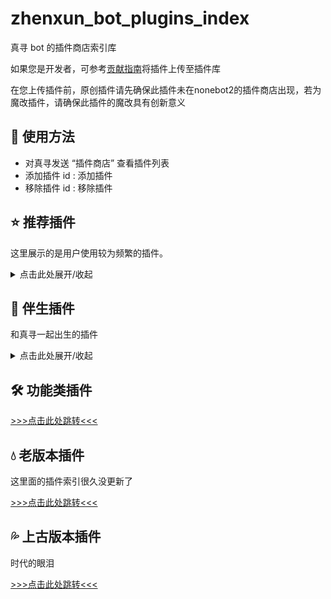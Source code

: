 # zhenxun_bot_plugins_index

真寻 bot 的插件商店索引库

如果您是开发者，可参考[贡献指南](./CONTRIBUTING.md)将插件上传至插件库

在您上传插件前，原创插件请先确保此插件未在nonebot2的插件商店出现，若为魔改插件，请确保此插件的魔改具有创新意义



## 👀 使用方法

- 对真寻发送 “插件商店” 查看插件列表
- 添加插件 id     : 添加插件
- 移除插件 id     : 移除插件



## ⭐️ 推荐插件

这里展示的是用户使用较为频繁的插件。

<details><summary>点击此处展开/收起</summary>

| 名称                                                         | 作者                                     | 备注                                                         |
| :----------------------------------------------------------- | :--------------------------------------- | :----------------------------------------------------------- |
| [WebUi](https://github.com/zhenxun-org/zhenxun_bot_plugins/tree/main/plugins/web_ui) | [@HibiKier](https://github.com/HibiKier) | Web管理界面api需要配合“[绪山真寻Bot的简易Web管理界面](https://github.com/HibiKier/zhenxun_bot_webui)”使用 |
| [词库问答](https://github.com/zhenxun-org/zhenxun_bot_plugins/tree/main/plugins/word_bank) | [@HibiKier](https://github.com/HibiKier) | 自定义词条，单词条多个内容随机回复                           |
| [游戏抽卡](https://github.com/zhenxun-org/zhenxun_bot_plugins/tree/main/plugins/draw_card) | [@HibiKier](https://github.com/HibiKier) | 模拟赛马娘，原神，明日方舟，坎公骑冠剑，公主连结(国/台)，碧蓝航线，FGO，阴阳师，碧蓝档案进行抽卡 |
| [github订阅](https://github.com/xuanerwa/zhenxun_github_sub) | [@xuanerwa](https://github.com/xuanerwa) | 用来推送github用户动态或仓库动态                             |

</details>

## 🐷 伴生插件

和真寻一起出生的插件

<details><summary>点击此处展开/收起</summary>


| 名称           | 作者                                     | 备注                                                         |
| :------------- | :--------------------------------------- | :----------------------------------------------------------- |
| 鸡汤           | [@HibiKier](https://github.com/HibiKier) | 来点鸡汤文学                                                 |
| 识图           | [@HibiKier](https://github.com/HibiKier) | 以图搜图                                                     |
| 网易云热评     | [@HibiKier](https://github.com/HibiKier) | 到点了，该e了                                                |
| PIX            | [@HibiKier](https://github.com/HibiKier) | 搜p站图片                                                    |
| BUFF查询皮肤   | [@HibiKier](https://github.com/HibiKier) | 在线实时获取BUFF指定皮肤所有磨损底价                         |
| epic免费游戏   | [@HibiKier](https://github.com/HibiKier) | 提醒你领游戏啦                                               |
| 查看群欢迎消息 | [@HibiKier](https://github.com/HibiKier) | 自定义群欢迎消息                                             |
| 联系管理员     | [@HibiKier](https://github.com/HibiKier) | 跨越空间与时间跟管理员对话                                   |
| 色图           | [@HibiKier](https://github.com/HibiKier) | 不许涩涩                                                     |
| 复读           | [@HibiKier](https://github.com/HibiKier) | 重复3次相同的消息时会复读or打断？                            |
| roll           | [@HibiKier](https://github.com/HibiKier) | 随机数字 或 随机选择事件                                     |
| P站排行/搜图   | [@HibiKier](https://github.com/HibiKier) | P站排行榜直接冲，P站搜图跟着冲                               |
| CSGO开箱       | [@HibiKier](https://github.com/HibiKier) | csgo模拟开箱                                                 |
| AI             | [@HibiKier](https://github.com/HibiKier) | 屑Ai                                                         |
| 图库操作       | [@HibiKier](https://github.com/HibiKier) | 上传/删除/移动到指定图片与发送图片                           |
| b封面          | [@HibiKier](https://github.com/HibiKier) | 快捷的b站视频封面获取方式                                    |
| coser          | [@HibiKier](https://github.com/HibiKier) | 看cos！                                                      |
| 服务器自我检查 | [@HibiKier](https://github.com/HibiKier) | 查看服务器当前状态                                           |
| 识番           | [@HibiKier](https://github.com/HibiKier) | 被动监听插件，解析B站视频、直播、专栏，支持小程序卡片及文本链接 |
| 钉宫骂我       | [@HibiKier](https://github.com/HibiKier) | 请狠狠的骂我一次！                                           |
| 磁力搜索       | [@HibiKier](https://github.com/HibiKier) | bt(磁力搜索)仅支持私聊                                       |
| 鲁迅说         | [@HibiKier](https://github.com/HibiKier) | 表情包制作                                                   |
| 古诗           | [@HibiKier](https://github.com/HibiKier) | 平白无故念首诗                                               |
| 微博热搜       | [@HibiKier](https://github.com/HibiKier) | 刚买完瓜，在吃瓜现场                                         |
| 能不能好好说话 | [@HibiKier](https://github.com/HibiKier) | 能不能好好说话，说人话                                       |
| 我有一个朋友   | [@HibiKier](https://github.com/HibiKier) | 表情包制作                                                   |
| pid搜索        | [@HibiKier](https://github.com/HibiKier) | 通过 pid 搜索p站图片                                         |
| 搜番           | [@HibiKier](https://github.com/HibiKier) | 搜索动漫资源                                                 |
| 翻译           | [@HibiKier](https://github.com/HibiKier) | 出国旅游好助手                                               |
| 一言二次元语录 | [@HibiKier](https://github.com/HibiKier) | 二次元语录给你力量                                           |
| 词云           | [@HibiKier](https://github.com/HibiKier) | 查看群消息中频繁出现的关键词                                 |
| 金币红包       | [@HibiKier](https://github.com/HibiKier) | 赛博红包                                                     |
| 戳一戳         | [@HibiKier](https://github.com/HibiKier) | 戳一戳随机掉落语音或美图萝莉图                               |

</details>

## 🛠️ 功能类插件

[>>>点击此处跳转<<<](./indices/Function-Plugin.md)



## 💧 老版本插件

这里面的插件索引很久没更新了

[>>>点击此处跳转<<<](./indices/old-Plugin.md)



## 💦 上古版本插件

时代的眼泪

[>>>点击此处跳转<<<](https://github.com/zhenxun-org/nonebot_plugins_zhenxun_bot/tree/master)
